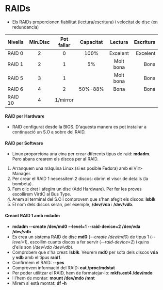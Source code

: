 # RAIDs

* Els RAIDs proporcionen fiabilitat (lectura/escritura) i velocitat de disc (en redundancia)


| Nivells | Mín.Disc | Pot fallar |Capacitat | Lectura | Escritura |
| :------- | :------: | :-----:   | :-----:  | :--:    |---:
| RAID 0   | 2     	  | 0		  | 100%	 |Excelent |Excelent |
| RAID 1   | 2     	  | 1         | 5%		 |Molt bona | Bona	|
| RAID 5   |  3       | 1         |			 |Molt bona | Bona
|RAID 6	   | 4		  | 2		  |50%-88%	 |Bona		| Bona
|RAID 10   | 4		  | 1/mirror  | 


#### RAID per Hardware

* RAID configurat desde la BIOS. D'aquesta manera es pot instal·ar a continuació un S.O a sobre del RAID.

#### RAID per Software

* Linux proporciona una eina per crear diferents tipus de raid: **mdadm**. Pero abans crearem els discos per al RAID.

1. Arranquem una màquina Linux (si es posible Fedora) amb el Virt-Manager.
2. Per crear el RAID 1 necessitem 2 discos: obrim el visor de detalls (la bombeta).
3. Fem clic dret i afegim un disc (Add Hardware). Per fer les proves escollirem VirtIO al Bus Type.
4. Anem al terminal del S.O i comprovem que s'han afegit els discos: **lsblk**
5. El nom dels discos seràn, per exemple, **/dev/vda** i **/dev/vdb**.

#### Creant **RAID 1** amb **mdadm**

* **mdadm --create /dev/md0 --level=1 --raid-device=2 /dev/vda /dev/vdb**
* Es crea un sistema RAID de disc **md0** (*--create /dev/md0*) de tipus 1 (*--level=1*), escollim cuants discos a fer servir (*--raid-device=2*) i quins d'ells son (*/dev/vda /dev/vdb*).
* Comprobem que s'ha creat: **lsblk**. Veurem **md0** per sota dels discos **vda** y **vdb** amb el tipus **raid1**.
* Confirmem el RAID: **--yes**
* Comprovem informació del RAID:
   **cat /proc/mdstat**
* Per poder utilitzar el RAID, hem de formatejar-lo:
   **mkfs.ext4 /dev/mdo**
* I l'hem de montar:
  **mount /dev/mdo /mnt**
* Mirem si està montat:
  **df -h**
